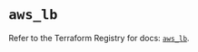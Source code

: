 # `aws_lb`

Refer to the Terraform Registry for docs: [`aws_lb`](https://registry.terraform.io/providers/hashicorp/aws/6.3.0/docs/resources/lb).
